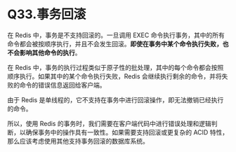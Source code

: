 # Q33.事务回滚

在 Redis 中，事务是不支持回滚的。一旦调用 EXEC 命令执行事务，其中的所有命令都会被按顺序执行，并且不会发生回滚。**即使在事务中某个命令执行失败，也不会影响其他命令的执行**。

在 Redis 中，事务的执行过程类似于原子性的批处理，其中的每个命令都会按照顺序执行。如果其中的某个命令执行失败，Redis 会继续执行剩余的命令，并将失败的命令的错误信息返回给客户端。

由于 Redis 是单线程的，它不支持在事务中进行回滚操作，即无法撤销已经执行的命令。

所以，使用 Redis 的事务时，我们需要在客户端代码中进行错误处理和逻辑判断，以确保事务中的操作具有一致性。如果需要支持回滚或更复杂的 ACID 特性，那么应该考虑使用其他支持事务回滚的数据库系统。